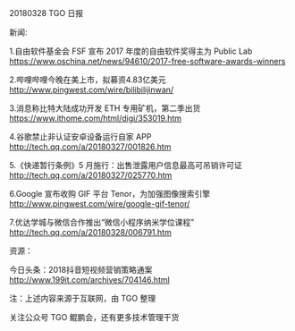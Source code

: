 20180328 TGO 日报

新闻:

1.自由软件基金会 FSF 宣布 2017 年度的自由软件奖得主为 Public Lab
https://www.oschina.net/news/94610/2017-free-software-awards-winners

2.哔哩哔哩今晚在美上市，拟募资4.83亿美元
http://www.pingwest.com/wire/bilibilijinwan/

3.消息称比特大陆成功开发 ETH 专用矿机，第二季出货
https://www.ithome.com/html/digi/353019.htm

4.谷歌禁止非认证安卓设备运行自家 APP 
http://tech.qq.com/a/20180327/001826.htm

5.《快递暂行条例》5 月施行：出售泄露用户信息最高可吊销许可证
http://tech.qq.com/a/20180327/025770.htm

6.Google 宣布收购 GIF 平台 Tenor，为加强图像搜索引擎
http://www.pingwest.com/wire/google-gif-tenor/

7.优达学城与微信合作推出“微信小程序纳米学位课程”
http://tech.qq.com/a/20180328/006791.htm

资源：

今日头条：2018抖音短视频营销策略通案
http://www.199it.com/archives/704146.html

注：上述内容来源于互联网，由 TGO 整理

关注公众号 TGO 鲲鹏会，还有更多技术管理干货
